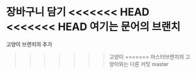 장바구니 담기
<<<<<<< HEAD
<<<<<<< HEAD
여기는 문어의 브랜치
=======
고양이 브랜치의 추가
>>>>>>> 고양이
=======
마스터브랜치의 고양이와는 다른 커밋
>>>>>>> master
